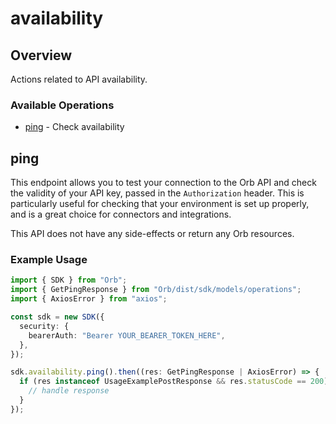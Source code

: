 # availability

## Overview

Actions related to API availability.

### Available Operations

* [ping](#ping) - Check availability

## ping

This endpoint allows you to test your connection to the Orb API and check the validity of your API key, passed in the `Authorization` header. This is particularly useful for checking that your environment is set up properly, and is a great choice for connectors and integrations.

This API does not have any side-effects or return any Orb resources.

### Example Usage

```typescript
import { SDK } from "Orb";
import { GetPingResponse } from "Orb/dist/sdk/models/operations";
import { AxiosError } from "axios";

const sdk = new SDK({
  security: {
    bearerAuth: "Bearer YOUR_BEARER_TOKEN_HERE",
  },
});

sdk.availability.ping().then((res: GetPingResponse | AxiosError) => {
  if (res instanceof UsageExamplePostResponse && res.statusCode == 200) {
    // handle response
  }
});
```
